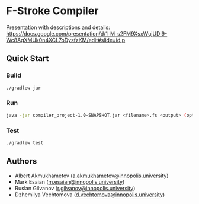 # F-Stroke Compiler
Presentation with descriptions and details: https://docs.google.com/presentation/d/1_M_s2FM9XsxWujUDI9-Wc8AgXMUk0n4XCL7oDysfzKM/edit#slide=id.p

## Quick Start
### Build
```bash
./gradlew jar
```

### Run
```bash
java -jar compiler_project-1.0-SNAPSHOT.jar <filename>.fs <output> (optional)
```

### Test
```bash
./gradlew test
```

## Authors
- Albert Akmukhametov (a.akmukhametov@innopolis.university)
- Mark Esaian (m.esaian@innopolis.university)
- Ruslan Gilvanov (r.gilvanov@innopolis.university)
- Dzhemilya Vechtomova (d.vechtomova@innopolis.university)
